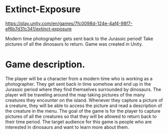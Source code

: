 # Extinct-Exposure

https://play.unity.com/en/games/7fc0098d-124e-4af4-98f7-ef6b7d31c341/extinct-exposure

 Modern time photographer gets sent back to the Jurassic period! Take pictures of all the dinosaurs to return. Game was created in Unity.

# Game description. 
The player will be a character from a modern time who is working as a photographer. They get sent back in time somehow and end up in the Jurassic period where they find themselves surrounded by dinosaurs. The player will be traveling around the map taking pictures of the many creatures they encounter on the island. Whenever they capture a picture of a creature, they will be able to access the picture and read a description of the creature in the menu. The goal of the game is for the player to capture pictures of all the creatures so that they will be allowed to return back to their time period. The target audience for this game is people who are interested in dinosaurs and want to learn more about them.
